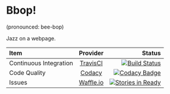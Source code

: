 # Bbop!

(pronounced: bee-bop)

Jazz on a webpage.

| Item | Provider | Status |
|:------------- |:-------------:| -------------:|
| Continuous Integration | [TravisCI](https://travis-ci.org/) | [![Build Status](https://travis-ci.org/bbop-chat/bbop.svg?branch=master)](https://travis-ci.org/bbop-chat/bbop) |
|  Code Quality | [Codacy](https://www.codacy.com) | [![Codacy Badge](https://api.codacy.com/project/badge/grade/e4abc0a0f7ba4a5bbb99e57fa7d7c719)](https://www.codacy.com/app/davenich/bbop) |
| Issues | [Waffle.io](https://waffle.io/) | [![Stories in Ready](https://badge.waffle.io/bbop-chat/bbop.png?label=ready&title=Ready)](https://waffle.io/bbop-chat/bbop) |
